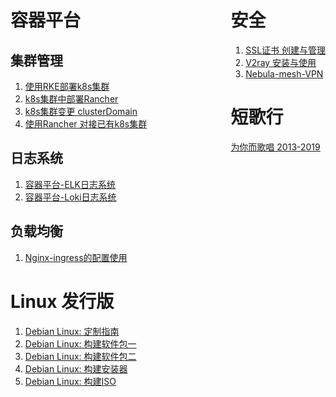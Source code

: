 <div>
<div style="float:left">

# 容器平台

##  集群管理

1. [ 使用RKE部署k8s集群 ](ContainerStack/K8s-deploy-Use-RKE)
2. [ k8s集群中部署Rancher ](ContainerStack/K8s-manager-Rancher-Deploy)
3. [ k8s集群变更 clusterDomain ](ContainerStack/k8s-manager-changer-clusterdomain)
4. [ 使用Rancher 对接已有k8s集群 ](ContainerStack/K8s-manager-Rancher-MultiCluster)

## 日志系统

1. [ 容器平台-ELK日志系统 ](ContainerStack/Container-Logsystem-ELK)
2. [ 容器平台-Loki日志系统 ](ContainerStack/Container-Logsystem-Loki)

## 负载均衡

1. [ Nginx-ingress的配置使用 ](ContainerStack/k8s-loadbalance-ingress)

# Linux 发行版 

1. [ Debian Linux: 定制指南 ](Archived/debian_custom_guide/)
2. [ Debian Linux: 构建软件包一 ](Archived/deb-package-build/)
3. [ Debian Linux: 构建软件包二 ](Archived/deb-package-rules/)
4. [ Debian Linux: 构建安装器 ](Archived/debian-installer-howto/)
5. [ Debian Linux: 构建ISO ](Archived/debian-cd-howto/)

</div>

  <div style="float:right">

# 安全

1. [ SSL证书 创建与管理 ](Security/openssl-howto)
2. [ V2ray   安装与使用 ](Security/Tutorial-v2ray-howto)
3. [ Nebula-mesh-VPN    ](Security/Tutorial-Nebula-mesh-VPN)

# 短歌行

[为你而歌唱 2013-2019](Essay/poems)

  </div>
</div>
